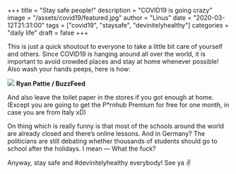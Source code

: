 +++
title = "Stay safe people!"
description = "COVID19 is going crazy"
image = "/assets/covid19/featured.jpg"
author = "Linus"
date = "2020-03-12T21:31:00"
tags = ["covid19", "staysafe", "devinitelyhealthy"]
categories = "daily life"
draft = false
+++

This is just a quick shoutout to everyone to take a little bit care of yourself and others. Since COVID19 is hanging around all over the world, it is important to avoid crowded places and stay at home whenever possible! Also wash your hands peeps, here is how: <!--more-->

![](/assets/covid19/wash-your-hands.png)
**Ryan Pattie / BuzzFeed**

And also leave the toilet paper in the stores if you got enough at home. (Except you are going to get the P*rnhub Premium for free for one month, in case you are from Italy xD)

On thing which is really funny is that most of the schools around the world are already closed and there’s online lessons. And in Germany? The politicians are still debating whether thousands of students should go to school after the holidays. I mean — What the fuck?

Anyway, stay safe and #devinitelyhealthy everybody! See ya ✌️ 